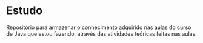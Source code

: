 # Estudo
Repositório para armazenar o conhecimento adquirido nas aulas do curso de Java que estou fazendo, através das atividades teóricas feitas nas aulas.
